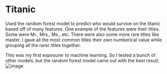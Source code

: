 # Titanic
Used the random forest model to predict who would survive on the titanic based off of many features.
One example of the features were their titles. Some were Mr., Mrs., Ms., etc. There were also some more 
rare titles like master. I gave all the most common titles their own numberical value while grouping all
the rarer titles together.

This was my first exposurer to machine learning. So I tested a bunch of other models, but the random forest
model came out with the best result.
![image](https://user-images.githubusercontent.com/54549208/74962586-34afc100-53de-11ea-9d74-5ecf30bbc6ef.png)

